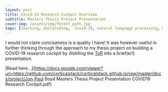 ```yaml
---
layout: post
title: Covid-19 Research Cockpit Overview
subtitle: Masters Thesis Project Presentation
cover-img: /assets/img/forest_path.jpg
tags: [learning, dailycoding,  Covid-19, natural language processing, machinelearning, datascience]
---
```

I would not claim conciseness is a quality I have! It was however useful in further thinking through the 
approach to my thesis project on building a COVID-19 research cockpit by distilling the [ToR](https://docs.google.com/viewer?url=https://github.com/corticalstack/corticalstack.github.io/raw/master/docs/project/tor.pdf) 
into a brief(er!) presentation. 

[Read here...](https://docs.google.com/viewer?url=https://github.com/corticalstack/corticalstack.github.io/raw/master/docs/project/Jon-Paul Boyd Masters Thesis Project Presentation COVID19 Research Cockpit.pdf)